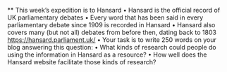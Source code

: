 **
This week’s expedition is to Hansard
• Hansard is the official record of UK parliamentary debates
• Every word that has been said in every parliamentary debate since 1909 is
recorded in Hansard
• Hansard also covers many (but not all) debates from before then, dating back to
1803
https://hansard.parliament.uk/
• Your task is to write 250 words on your blog answering this question:
• What kinds of research could people do using the information in Hansard as a resource?
• How well does the Hansard website facilitate those kinds of research?
